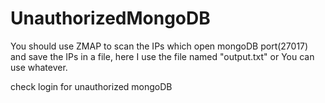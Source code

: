# UnauthorizedMongoDB
You should use ZMAP to scan the IPs which open mongoDB port(27017) and save the IPs in a file, here I use the file named "output.txt" or You can use whatever.

check login for unauthorized mongoDB

